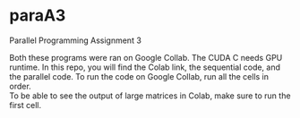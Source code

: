 # paraA3
Parallel Programming Assignment 3

Both these programs were ran on Google Collab. 
The CUDA C needs GPU runtime.
In this repo, you will find the Colab link, the sequential code, and the parallel code.
To run the code on Google Collab, run all the cells in order.
<br>
To be able to see the output of large matrices in Colab, make sure to run the first cell.
